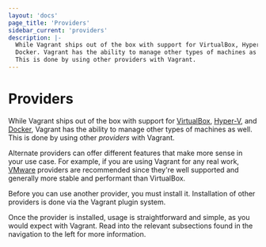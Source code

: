 ```yaml
---
layout: 'docs'
page_title: 'Providers'
sidebar_current: 'providers'
description: |-
  While Vagrant ships out of the box with support for VirtualBox, Hyper-V, and
  Docker. Vagrant has the ability to manage other types of machines as well.
  This is done by using other providers with Vagrant.
---
```


# Providers

While Vagrant ships out of the box with support for [VirtualBox](https://www.virtualbox.org),
[Hyper-V](https://www.microsoft.com/hyper-v), and [Docker](https://www.docker.io),
Vagrant has the ability to manage other types of machines as well. This is done
by using other _providers_ with Vagrant.

Alternate providers can offer different features that make more sense in your use case.
For example, if you are using Vagrant for any real work, [VMware](https://www.vmware.com)
providers are recommended since they're well supported and generally more
stable and performant than VirtualBox.

Before you can use another provider, you must install it. Installation of other providers
is done via the Vagrant plugin system.

Once the provider is installed, usage is straightforward and simple, as
you would expect with Vagrant. Read into the relevant subsections found in
the navigation to the left for more information.

